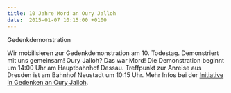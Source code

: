 ```yaml
---
title: 10 Jahre Mord an Oury Jalloh
date:  2015-01-07 10:15:00 +0100
---
```


Gedenkdemonstration



Wir mobilisieren zur Gedenkdemonstration am 10. Todestag. Demonstriert
mit uns gemeinsam! Oury Jalloh? Das war Mord! Die Demonstration beginnt um
14:00 Uhr am Hauptbahnhof Dessau. Treffpunkt zur Anreise aus Dresden ist
am Bahnhof Neustadt um 10:15 Uhr. Mehr Infos bei der <a href="http://initiativeouryjalloh.wordpress.com/">Initiative in Gedenken
an Oury Jalloh</a>.


